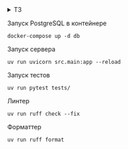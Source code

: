 

<details>

<summary>ТЗ</summary>

Написать микросервис, который будет выводить информацию по адресу в сети трон,
его bandwidth, energy, и баланс trx, ендпоинт должен принимать входные данные - адрес.
Каждый запрос писать в базу данных, с полями о том какой кошелек запрашивался.
Написать юнит/интеграционные тесты.

У сервиса 2 ендпоинта
- POST
- GET для получения списка последних записей из БД, включая пагинацию

2 теста
- интеграционный на ендпоинт
- юнит на запись в бд

Примечания: использовать FastAPI, аннотацию(typing), SQLAlchemy ORM,
для удобства взаимодействия с троном можно использовать tronpy, для тестов - Pytest.

</details>


Запуск PostgreSQL в контейнере
```shell
docker-compose up -d db
```

Запуск сервера
```shell
uv run uvicorn src.main:app --reload
```

Запуск тестов
```shell
uv run pytest tests/
```

Линтер
```shell
uv run ruff check --fix
```

Форматтер
```shell
uv run ruff format 
```

